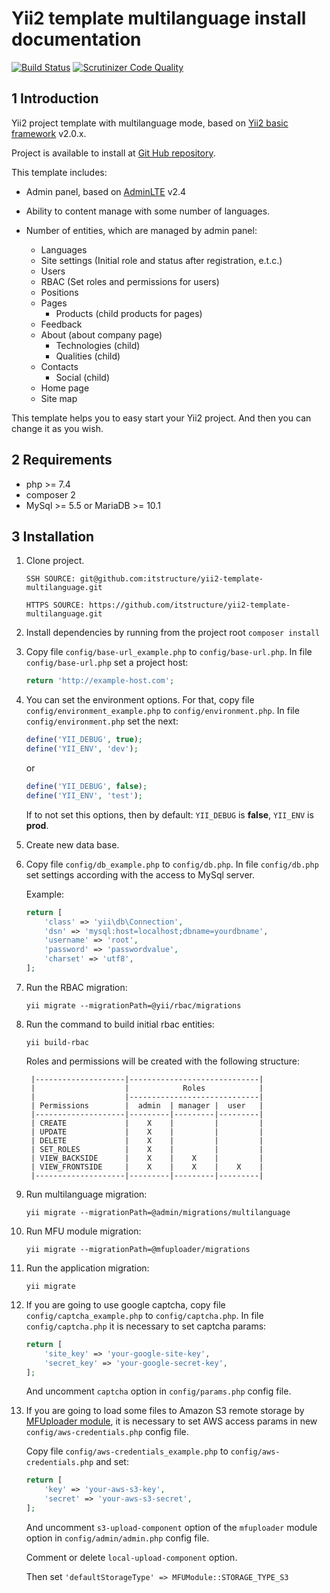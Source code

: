 Yii2 template multilanguage install documentation
==============

[![Build Status](https://scrutinizer-ci.com/g/itstructure/yii2-template-multilanguage/badges/build.png?b=master)](https://scrutinizer-ci.com/g/itstructure/yii2-template-multilanguage/build-status/master)
[![Scrutinizer Code Quality](https://scrutinizer-ci.com/g/itstructure/yii2-template-multilanguage/badges/quality-score.png?b=master)](https://scrutinizer-ci.com/g/itstructure/yii2-template-multilanguage/?branch=master)

1 Introduction
----------------------------

Yii2 project template with multilanguage mode, based on [Yii2 basic framework](https://github.com/yiisoft/yii2-app-basic) v2.0.x.

Project is available to install at [Git Hub repository](https://github.com/itstructure/yii2-template-multilanguage).

This template includes:

- Admin panel, based on [AdminLTE](https://github.com/almasaeed2010/AdminLTE) v2.4

- Ability to content manage with some number of languages.

- Number of entities, which are managed by admin panel:
    - Languages
    - Site settings (Initial role and status after registration, e.t.c.)
    - Users
    - RBAC (Set roles and permissions for users)
    - Positions
    - Pages
        - Products (child products for pages)
    - Feedback
    - About (about company page)
        - Technologies (child)
        - Qualities (child)
    - Contacts
        - Social (child)
    - Home page
    - Site map
    
This template helps you to easy start your Yii2 project. And then you can change it as you wish.

2 Requirements
----------------------------

- php >= 7.4
- composer 2
- MySql >= 5.5 or MariaDB >= 10.1

3 Installation
----------------------------

1. Clone project.

    `SSH SOURCE: git@github.com:itstructure/yii2-template-multilanguage.git`
    
    `HTTPS SOURCE: https://github.com/itstructure/yii2-template-multilanguage.git`
    
2. Install dependencies by running from the project root `composer install`

3. Copy file `config/base-url_example.php` to `config/base-url.php`. In file `config/base-url.php` set a project host:

    ```php
    return 'http://example-host.com';
    ```

4. You can set the environment options. For that, copy file `config/environment_example.php` to `config/environment.php`. In file `config/environment.php` set the next:

    ```php
    define('YII_DEBUG', true);
    define('YII_ENV', 'dev');
    ```
    
    or
    
    ```php
    define('YII_DEBUG', false);
    define('YII_ENV', 'test');
    ```

    If to not set this options, then by default: `YII_DEBUG` is **false**, `YII_ENV` is **prod**.

5. Create new data base.

6. Copy file `config/db_example.php` to `config/db.php`. In file `config/db.php` set settings according with the access to MySql server.

    Example:
    
    ```php
    return [
        'class' => 'yii\db\Connection',
        'dsn' => 'mysql:host=localhost;dbname=yourdbname',
        'username' => 'root',
        'password' => 'passwordvalue',
        'charset' => 'utf8',
    ];
    ```

7. Run the RBAC migration:

    `yii migrate --migrationPath=@yii/rbac/migrations`
    
8. Run the command to build initial rbac entities:

    `yii build-rbac`
    
    Roles and permissions will be created with the following structure:
    
        |--------------------|-----------------------------|
        |                    |            Roles            |
        |                    |-----------------------------|
        | Permissions        |  admin  | manager |  user   |
        |--------------------|---------|---------|---------|
        | CREATE             |    X    |         |         |
        | UPDATE             |    X    |         |         |
        | DELETE             |    X    |         |         |
        | SET_ROLES          |    X    |         |         |
        | VIEW_BACKSIDE      |    X    |    X    |         |
        | VIEW_FRONTSIDE     |    X    |    X    |    X    |
        |--------------------|---------|---------|---------|
    
9. Run multilanguage migration:

    `yii migrate --migrationPath=@admin/migrations/multilanguage`
    
10. Run MFU module migration:

    `yii migrate --migrationPath=@mfuploader/migrations`
    
11. Run the application migration:

    `yii migrate`
    
12. If you are going to use google captcha, copy file `config/captcha_example.php` to `config/captcha.php`. In file `config/captcha.php` it is necessary to set captcha params:

    ```php
    return [
        'site_key' => 'your-google-site-key',
        'secret_key' => 'your-google-secret-key',
    ];
    ```
    
    And uncomment `captcha` option in `config/params.php` config file.
    
13. If you are going to load some files to Amazon S3 remote storage by [MFUploader module](https://github.com/itstructure/yii2-multi-format-uploader), it is necessary to set AWS access params in new `config/aws-credentials.php` config file.
    
    Copy file `config/aws-credentials_example.php` to `config/aws-credentials.php` and set:
        
    ```php
    return [
        'key' => 'your-aws-s3-key',
        'secret' => 'your-aws-s3-secret',
    ];
    ```
    
    And uncomment `s3-upload-component` option of the `mfuploader` module option in `config/admin/admin.php` config file.
    
    Comment or delete `local-upload-component` option.
    
    Then set `'defaultStorageType' => MFUModule::STORAGE_TYPE_S3`